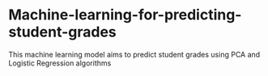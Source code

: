 # Machine-learning-for-predicting-student-grades
This machine learning model aims to predict student grades using PCA and Logistic Regression algorithms
